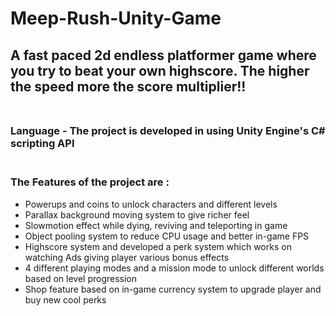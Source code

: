 # Meep-Rush-Unity-Game

## A fast paced 2d endless platformer game where you try to beat your own highscore. The higher the speed more the score multiplier!!<br /><br />

### Language - The project is developed in using Unity Engine's C\# scripting API<br /><br />

### The Features of the project are : 
* Powerups and coins to unlock characters and different levels
* Parallax background moving system to give richer feel<br />
* Slowmotion effect while dying, reviving and teleporting in game<br />
* Object pooling system to reduce CPU usage and better in-game FPS<br />
* Highscore system and developed a perk system which works on watching Ads giving player various bonus effects<br />
* 4 different playing modes and a mission mode to unlock different worlds based on level progression<br />
* Shop feature based on in-game currency system to upgrade player and buy new cool perks<br />
